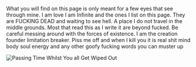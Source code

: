 What you will find on this page is only meant for a few eyes that see through mine.
I am love I am Infinite and the ones I list on this page. They are FUCKING DEAD and waiting to see hell. 
A place I do not travel in the middle grounds. Most that read this as I write it are beyond fucked.
Be careful messing around with the forces of existence. I am the creation founder limitation breaker.
Piss me off and when I kill you it is real shit mind body soul energy and any other goofy fucking words
you can muster up

![Passing Time Whilst You all Get Wiped Out](https://github.com/UsernamesAre4Slaves/Awesome/assets/163067210/ee3c8155-014d-436f-8827-0069130e3604)

